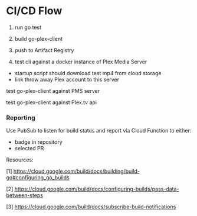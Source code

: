 CI/CD Flow
==

1. run go test

1. build go-plex-client

1. push to Artifact Registry

1. test cli against a docker instance of Plex Media Server

  - startup script should download test mp4 from cloud storage
  - link throw away Plex account to this server


test go-plex-client against PMS server

test go-plex-client against Plex.tv api

### Reporting

Use PubSub to listen for build status and report via Cloud Function to either:

- badge in repository
- selected PR

Resources:

[1] https://cloud.google.com/build/docs/building/build-go#configuring_go_builds

[2] https://cloud.google.com/build/docs/configuring-builds/pass-data-between-steps

[3] https://cloud.google.com/build/docs/subscribe-build-notifications